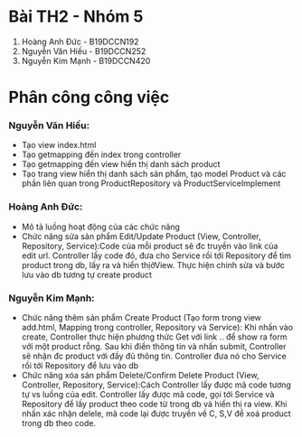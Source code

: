# Bài TH2 - Nhóm 5
1. Hoàng Anh Đức - B19DCCN192
2. Nguyễn Văn Hiếu - B19DCCN252
3. Nguyễn Kim Mạnh - B19DCCN420

# Phân công công việc
### Nguyễn Văn Hiếu: 
* Tạo view index.html
* Tạo getmapping đến index trong controller 
* Tạo getmapping đến view hiển thị danh sách product
* Tạo trang view hiển thị danh sách sản phẩm, tạo model Product và các phần liên quan trong ProductRepository và ProductServiceImplement

### Hoàng Anh Đức: 
* Mô tả luồng hoạt động của các chức năng
* Chức năng sửa sản phẩm Edit/Update Product (View, Controller, Repository, Service):Code của mỗi product sẽ đc truyền vào link của edit
url. Controller lấy code đó, đưa cho Service rồi tới Repository để tìm product trong db, lấy ra và hiển thịởView. Thực hiện chinh sửa và
bước lưu vào db tương tự create product

### Nguyễn Kim Mạnh: 
* Chức năng thêm sản phẩm Create Product (Tạo form trong view add.html, Mapping trong controller, Repository và Service): Khi nhấn vào
create, Controller thực hiện phương thức Get với link .. để show ra form với một product rỗng. Sau khi điền thông tin và nhấn submit,
Controller sẽ nhận đc product với đầy đủ thông tin. Controller đưa nó cho Service rồi tới Repository để lưu vào db
* Chức năng xóa sản phẩm Delete/Confirm Delete Product (View, Controller, Repository, Service):Cách Controller lấy được mã code tương
tự vs luồng của edit. Controller lấy được mã code, gọi tới Service và Repository để lấy product theo code từ trong db và hiển thị ra view.
Khi nhấn xác nhận delele, mã code lại được truyền về C, S,V để xoá product trong db theo code.

